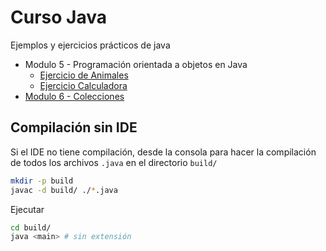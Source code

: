 # Curso Java
Ejemplos y ejercicios prácticos de java

- Modulo 5 - Programación orientada a objetos en Java
  - [Ejercicio de Animales](./Modulo-5_OOP/animales)
  - [Ejercicio Calculadora](./Modulo-5_OOP/Calculadora)
- [Modulo 6 - Colecciones](https://docs.google.com/presentation/d/1pZ9S404tYY_pRcLW1E9jR-Og8yTd7ljYmge0Dt_zZDA/edit?usp=sharing)

## Compilación sin IDE

Si el IDE no tiene compilación, desde la consola para hacer la compilación de todos los archivos `.java` en el directorio `build/`

```sh
mkdir -p build
javac -d build/ ./*.java
```

Ejecutar
```sh
cd build/
java <main> # sin extensión
```
